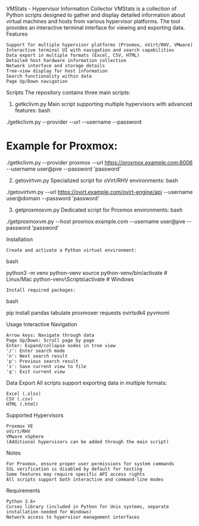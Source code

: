VMStats - Hypervisor Information Collector
VMStats is a collection of Python scripts designed to gather and display detailed information about virtual machines and hosts from various hypervisor platforms. The tool provides an interactive terminal interface for viewing and exporting data.
Features

    Support for multiple hypervisor platforms (Proxmox, oVirt/RHV, VMware)
    Interactive terminal UI with navigation and search capabilities
    Data export in multiple formats (Excel, CSV, HTML)
    Detailed host hardware information collection
    Network interface and storage details
    Tree-view display for host information
    Search functionality within data
    Page Up/Down navigation

Scripts
The repository contains three main scripts:
1. getkclivm.py
Main script supporting multiple hypervisors with advanced features:
bash

./getkclivm.py --provider <provider> --url <url> --username <user> --password <password>

# Example for Proxmox:
./getkclivm.py --provider proxmox --url https://proxmox.example.com:8006 --username user@pve --password 'password'

2. getovirtvm.py
Specialized script for oVirt/RHV environments:
bash

./getovirtvm.py --url https://ovirt.example.com/ovirt-engine/api --username user@domain --password 'password'

3. getproxmoxvm.py
Dedicated script for Proxmox environments:
bash

./getproxmoxvm.py --host proxmox.example.com --username user@pve --password 'password'

Installation

    Create and activate a Python virtual environment:

bash

python3 -m venv python-venv
source python-venv/bin/activate  # Linux/Mac
python-venv\Scripts\activate     # Windows

    Install required packages:

bash

pip install pandas tabulate proxmoxer requests ovirtsdk4 pyvmomi

Usage
Interactive Navigation

    Arrow keys: Navigate through data
    Page Up/Down: Scroll page by page
    Enter: Expand/collapse nodes in tree view
    '/': Enter search mode
    'n': Next search result
    'p': Previous search result
    's': Save current view to file
    'q': Exit current view

Data Export
All scripts support exporting data in multiple formats:

    Excel (.xlsx)
    CSV (.csv)
    HTML (.html)

Supported Hypervisors

    Proxmox VE
    oVirt/RHV
    VMware vSphere
    (Additional hypervisors can be added through the main script)

Notes

    For Proxmox, ensure proper user permissions for system commands
    SSL verification is disabled by default for testing
    Some features may require specific API access rights
    All scripts support both interactive and command-line modes

Requirements

    Python 3.6+
    Curses library (included in Python for Unix systems, separate installation needed for Windows)
    Network access to hypervisor management interfaces
